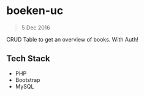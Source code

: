 # boeken-uc

>5 Dec 2016

CRUD Table to get an overview of books. With Auth!

## Tech Stack
- PHP
- Bootstrap
- MySQL
